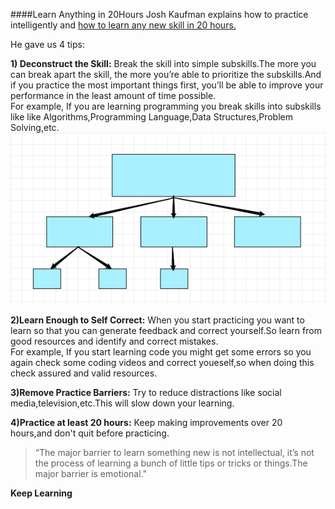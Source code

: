 ####Learn Anything in 20Hours
Josh Kaufman explains how to practice intelligently and [how to learn any new skill in 20 hours.](https://www.youtube.com/watch?v=5MgBikgcWnY)

He gave us 4 tips:

**1) Deconstruct the Skill:**
Break the skill into simple subskills.The more you can break apart the skill, the more you’re able to prioritize the subskills.And if you practice the most important things first, you’ll be able to improve your performance in the least amount of time possible.      
For example, If you are learning programming you break skills into subskills like like Algorithms,Programming Language,Data Structures,Problem Solving,etc.
![](extras/subskill.png)

**2)Learn Enough to Self Correct:**
When you start practicing you want to learn so that you can generate feedback and correct yourself.So learn from good resources and identify and correct mistakes.   
For example, If you start learning code you might get some errors so you again check some coding videos and correct youeself,so when doing this check assured and valid resources.

**3)Remove Practice Barriers:**
Try to reduce distractions like social media,television,etc.This will slow  down your learning.

**4)Practice at least 20 hours:**
Keep making improvements over 20 hours,and don't quit before practicing.

> “The major barrier to learn something new is not intellectual, it’s not the process of learning a bunch of little tips or tricks or things.The major barrier is emotional."

**Keep Learning**
